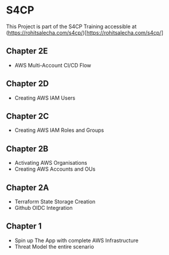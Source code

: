 # S4CP 

This Project is part of the S4CP Training accessible at (https://rohitsalecha.com/s4cp/)[https://rohitsalecha.com/s4cp/]

## Chapter 2E

- AWS Multi-Account CI/CD Flow

## Chapter 2D

- Creating AWS IAM Users

## Chapter 2C

- Creating AWS IAM Roles and Groups

## Chapter 2B

- Activating AWS Organisations
- Creating AWS Accounts and OUs

## Chapter 2A

- Terraform State Storage Creation
- Github OIDC Integration

## Chapter 1

- Spin up The App with complete AWS Infrastructure
- Threat Model the entire scenario